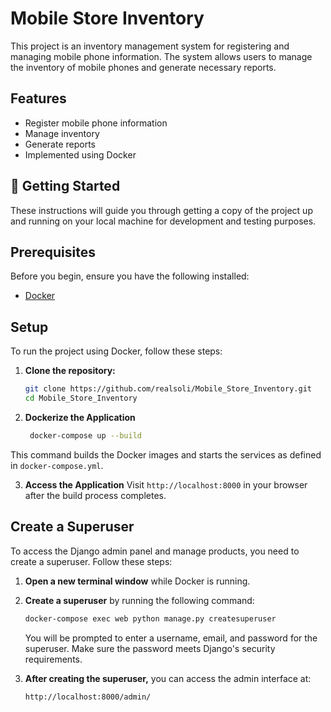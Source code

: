 # Mobile Store Inventory

This project is an inventory management system for registering and managing mobile phone information. The system allows users to manage the inventory of mobile phones and generate necessary reports.

## Features

- Register mobile phone information
- Manage inventory
- Generate reports
- Implemented using Docker

## 🚀 Getting Started

These instructions will guide you through getting a copy of the project up and running on your local machine for development and testing purposes.

## Prerequisites

Before you begin, ensure you have the following installed:

- [Docker](https://www.docker.com/get-started)

## Setup

To run the project using Docker, follow these steps:

1. **Clone the repository:**

   ```bash
   git clone https://github.com/realsoli/Mobile_Store_Inventory.git
   cd Mobile_Store_Inventory
   ```
 2. **Dockerize the Application**
     ```bash
      docker-compose up --build
      ```
   This command builds the Docker images and starts the services as defined in `docker-compose.yml`.

3. **Access the Application**
   Visit `http://localhost:8000` in your browser after the build process completes.

## Create a Superuser

To access the Django admin panel and manage products, you need to create a superuser. Follow these steps:

1. **Open a new terminal window** while Docker is running.

2. **Create a superuser** by running the following command:
   
   ```bash
   docker-compose exec web python manage.py createsuperuser

   ```
    You will be prompted to enter a username, email, and password for the superuser. Make sure the password meets Django's security requirements.

 3. **After creating the superuser,** you can access the admin interface at:
     ```bash
     http://localhost:8000/admin/
     ```   
